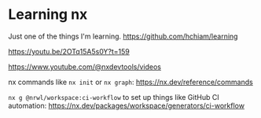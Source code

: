 # Learning nx

Just one of the things I'm learning. https://github.com/hchiam/learning

https://youtu.be/2OTq15A5s0Y?t=159

https://www.youtube.com/@nxdevtools/videos

nx commands like `nx init` or `nx graph`: https://nx.dev/reference/commands

`nx g @nrwl/workspace:ci-workflow` to set up things like GitHub CI automation: https://nx.dev/packages/workspace/generators/ci-workflow
